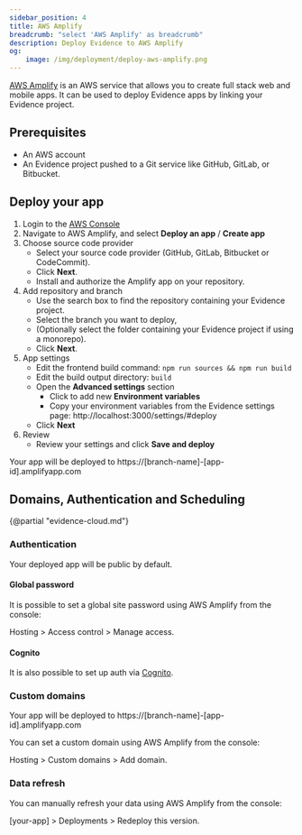 ```yaml
---
sidebar_position: 4
title: AWS Amplify
breadcrumb: "select 'AWS Amplify' as breadcrumb"
description: Deploy Evidence to AWS Amplify
og:
    image: /img/deployment/deploy-aws-amplify.png
---
```


[AWS Amplify](https://aws.amazon.com/amplify/) is an AWS service that allows you to create full stack web and mobile apps. It can be used to deploy Evidence apps by linking your Evidence project.

## Prerequisites

- An AWS account
- An Evidence project pushed to a Git service like GitHub, GitLab, or Bitbucket.

## Deploy your app

1. Login to the [AWS Console](https://console.aws.amazon.com/)
2. Navigate to AWS Amplify, and select **Deploy an app** / **Create app**
3. Choose source code provider
    - Select your source code provider (GitHub, GitLab, Bitbucket or CodeCommit). 
    - Click **Next**.
    - Install and authorize the Amplify app on your repository.
4. Add repository and branch
    - Use the search box to find the repository containing your Evidence project.
    - Select the branch you want to deploy, 
    - (Optionally select the folder containing your Evidence project if using a monorepo). 
    - Click **Next**.
5. App settings
    - Edit the frontend build command: `npm run sources && npm run build`
    - Edit the build output directory: `build`
    - Open the **Advanced settings** section
        - Click to add new **Environment variables**
        - Copy your environment variables from the Evidence settings page: http://localhost:3000/settings/#deploy
    - Click **Next**
6. Review
    - Review your settings and click **Save and deploy**

Your app will be deployed to https://[branch-name]-[app-id].amplifyapp.com

## Domains, Authentication and Scheduling

{@partial "evidence-cloud.md"}

### Authentication

Your deployed app will be public by default. 

#### Global password

It is possible to set a global site password using AWS Amplify from the console:

Hosting > Access control > Manage access.

#### Cognito

It is also possible to set up auth via [Cognito](https://docs.amplify.aws/react/build-a-backend/auth/).

### Custom domains

Your app will be deployed to https://[branch-name]-[app-id].amplifyapp.com

You can set a custom domain using AWS Amplify from the console:

Hosting > Custom domains > Add domain.

### Data refresh

You can manually refresh your data using AWS Amplify from the console:

[your-app] > Deployments > Redeploy this version.
